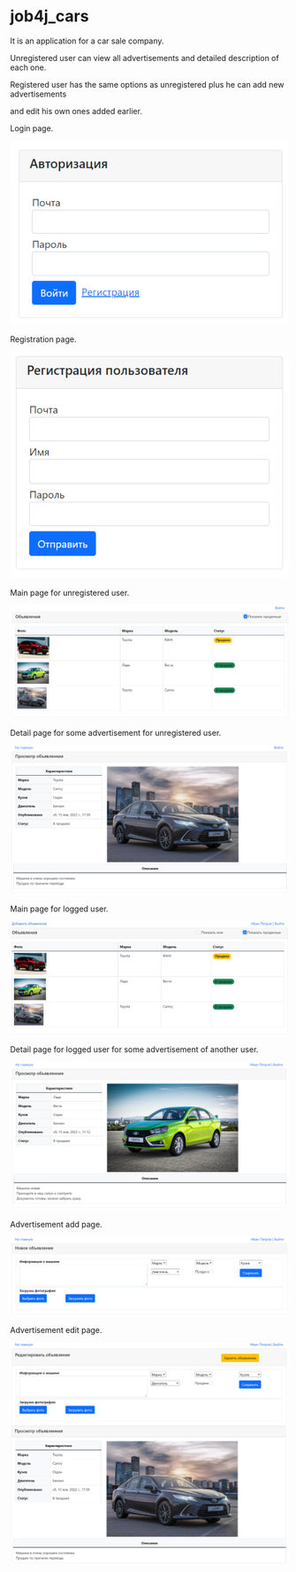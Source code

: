 # job4j_cars

It is an application for a car sale company.

Unregistered user can view all advertisements and detailed description of each one.

Registered user has the same options as unregistered plus he can add new advertisements

and edit his own ones added earlier.

Login page.

![ScreenShot](images/login.png)

Registration page.

![ScreenShot](images/reg.png)

Main page for unregistered user.

![ScreenShot](images/index_anonymous.png)

Detail page for some advertisement for unregistered user.

![ScreenShot](images/detail_anonymous.png)

Main page for logged user.

![ScreenShot](images/index_logged.png)

Detail page for logged user for some advertisement of another user.

![ScreenShot](images/detail_foreign.png)

Advertisement add page.

![ScreenShot](images/add.png)

Advertisement edit page.

![ScreenShot](images/edit.png)